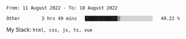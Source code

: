 <!--START_SECTION:waka-->

```text
From: 11 August 2022 - To: 18 August 2022

Other        3 hrs 49 mins   ████████████▒░░░░░░░░░░░░   49.22 %
```

<!--END_SECTION:waka-->
My Stack: `html, css, js, ts, vue`
